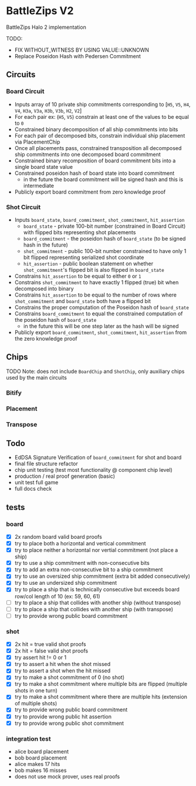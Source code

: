 # BattleZips V2
BattleZips Halo 2 implementation

TODO: 
  - FIX WITHOUT_WITNESS BY USING VALUE::UNKNOWN
  - Replace Poseidon Hash with Pedersen Commitment

## Circuits

### Board Circuit
  - Inputs array of 10 private ship commitments corresponding to [`H5`, `V5`, `H4`, `V4`, `H3a`, `V3a`, `H3b`, `V3b`, `H2`, `V2`]
  - For each pair ex: (`H5`, `V5`) constrain at least one of the values to be equal to `0`
  - Constrained binary decomposition of all ship commitments into bits
  - For each pair of decomposed bits, constrain individual ship placement via PlacementChip
  - Once all placements pass, constrained transposition all decomposed ship commitments into one decomposed board commitment
  - Constrained binary recomposition of board commitment bits into a single board state value
  - Constrained poseidon hash of board state into board commitment
    - in the future the board commitment will be signed hash and this is intermediate
  - Publicly export board commitment from zero knowledge proof

### Shot Circuit
  - Inputs `board_state`, `board_commitment`, `shot_commitment`, `hit_assertion`
     - `board_state` - private 100-bit number (constrained in Board Circuit) with flipped bits representing shot placements
     - `board_commitment` - the poseidon hash of `board_state` (to be signed hash in the future)
     - `shot_commitment` - public 100-bit number constrained to have only 1 bit flipped representing serialized shot coordinate
     - `hit_assertion` - public boolean statement on whether `shot_commitment`'s flipped bit is also flipped in `board_state`
  - Constrains `hit_assertion` to be equal to either `0` or `1`
  - Constrains `shot_commitment` to have exactly 1 flipped (true) bit when decomposed into binary
  - Constrains `hit_assertion` to be equal to the number of rows where `shot_commitment` and `board_state` both have a flipped bit
  - Constrains the proper computation of the Poseidon hash of `board_state`
  - Constrains `board_commitment` to equal the constrained computation of the poseidon hash of `board_state`
    - in the future this will be one step later as the hash will be signed
  - Publicly export `board_commitment`, `shot_commitment`, `hit_assertion` from the zero knowledge proof

## Chips
TODO
Note: does not include `BoardChip` and `ShotChip`, only auxiliary chips used by the main circuits

### Bitify

### Placement

### Transpose

## Todo
 - EdDSA Signature Verification of `board_commitment` for shot and board
 - final file structure refactor
 - chip unit testing (test most functionality @ component chip level)
 - production / real proof generation (basic)
 - unit test full game
 - full docs check


## tests

### board
 - [x] 2x random board valid board proofs
 - [x] try to place both a horizontal and vertical commitment
 - [x] try to place neither a horizontal nor vertial commitment (not place a ship)
 - [x] try to use a ship commitment with non-consecutive bits
 - [x] try to add an extra non-consecutive bit to a ship commitment
 - [x] try to use an oversized ship commitment (extra bit added consecutively)
 - [x] try to use an undersized ship commitment
 - [x] try to place a ship that is technically consecutive but exceeds board row/col length of 10 (ex: 59, 60, 61)
 - [ ] try to place a ship that collides with another ship (without transpose)
 - [ ] try to place a ship that collides with another ship (with transpose)
 - [ ] try to provide wrong public board commitment

### shot
 - [x] 2x hit = true valid shot proofs
 - [x] 2x hit = false valid shot proofs
 - [x] try assert hit != 0 or 1
 - [x] try to assert a hit when the shot missed
 - [x] try to assert a shot when the hit missed
 - [x] try to make a shot commitment of 0 (no shot)
 - [x] try to make a shot commitment where multiple bits are flipped (multiple shots in one turn)
 - [x] try to make a shot commitment where there are multiple hits (extension of multiple shots)
 - [x] try to provide wrong public board commitment
 - [x] try to provide wrong public hit assertion
 - [x] try to provide wrong public shot commitment

### integration test
 - alice board placement
 - bob board placement
 - alice makes 17 hits
 - bob makes 16 misses
 - does not use mock prover, uses real proofs
